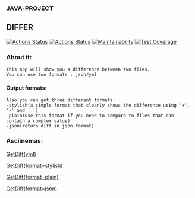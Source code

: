 ### JAVA-PROJECT 
## DIFFER
[![Actions Status](https://github.com/markiMiracle/java-project-71/actions/workflows/hexlet-check.yml/badge.svg)](https://github.com/markiMiracle/java-project-71/actions)
[![Actions Status](https://github.com/markiMiracle/java-project-71/actions/workflows/tests.yml/badge.svg)](https://github.com/markiMiracle/java-project-71/actions)
[![Maintainability](https://api.codeclimate.com/v1/badges/fb08ff0fe34105eb7e2b/maintainability)](https://codeclimate.com/github/markiMiracle/java-project-71/maintainability)
[![Test Coverage](https://api.codeclimate.com/v1/badges/fb08ff0fe34105eb7e2b/test_coverage)](https://codeclimate.com/github/markiMiracle/java-project-71/test_coverage)

### About it:
    This app will show you a difference between two files.
    You can use two formats : json/yml
    
#### Output formats:
    Also you can get three different formats:
    -stylish(a simple format that clearly shows the difference using '+', '-' and ' ')
    -plain(use this format if you need to compare to files that can contain a complex value)
    -json(return diff in json format)
    
### Asciinemas:
[GetDiff(yml)](https://asciinema.org/a/jWwxR8u1VLmqutPIOgxq7WZsy)

[GetDiff(format=stylish)](https://asciinema.org/a/DouPELEDveSNXuxf80Tq3TXP1)

[GetDiff(format=plain)](https://asciinema.org/a/jgGNAppHIlEfPayclT0weF3fi)

[GetDiff(format=json)](https://asciinema.org/a/IE0zE3NwS3EKrJ4N54R7c8VXB)

